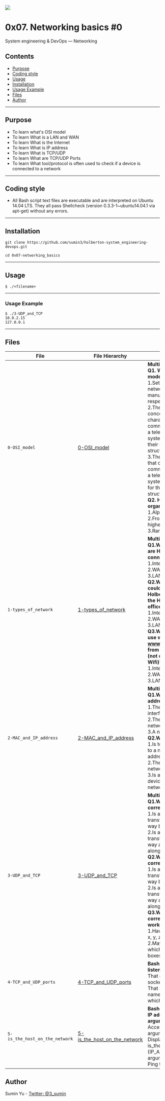 <img src="https://www.holbertonschool.com/holberton-logo-twitter-card.png">

# 0x07. Networking basics #0
System engineering & DevOps ― Networking

## Contents
* [Purpose](https://github.com/sumin3/holberton-system_engineering-devops/tree/master/0x07-networking_basics#Purpose)
* [Coding style](https://github.com/sumin3/holberton-system_engineering-devops/tree/master/0x07-networking_basics#Coding-style)
* [Usage](https://github.com/sumin3/holberton-system_engineering-devops/tree/master/0x07-networking_basics#usage)
* [Installation](https://github.com/sumin3/holberton-system_engineering-devops/tree/master/0x07-networking_basics#installation)
* [Usage Example](https://github.com/sumin3/holberton-system_engineering-devops/tree/master/0x07-networking_basics#Usage-Example)
* [Files](https://github.com/sumin3/holberton-system_engineering-devops/tree/master/0x07-networking_basics#Files)
* [Author](https://github.com/sumin3/holberton-system_engineering-devops/tree/master/0x07-networking_basics#author)
---
## Purpose
- To learn what's OSI model
- To learn What is a LAN and WAN
- To learn What is the Internet
- To learn What is IP address
- To learn What is TCP/UDP
- To learn What are TCP/UDP Ports
- To learn What tool/protocol is often used to check if a device is connected to a network
---
## Coding style
- All Bash script text files are executable and are interpreted on Ubuntu 14.04 LTS. They all pass Shellcheck (version 0.3.3-1~ubuntu14.04.1 via apt-get) without any errors.
---
## Installation
```
git clone https://github.com/sumin3/holberton-system_engineering-devops.git
```
```
cd 0x07-networking_basics
```
---
## Usage
```
$ ./<filename>
```
---
### Usage Example
```
$ ./3-UDP_and_TCP
10.0.2.15
127.0.0.1
```
---
## Files
|File| File Hierarchy  | Description 
|---|----|-----
| `0-OSI_model` | [0-OSI_model](0-OSI_model) | **Multiple choice question**:<br /> **Q1. What is the OSI model?**<br />1.Set of specifications that network hardware manufacturers must respect. <br />2.The OSI model is a conceptual model that characterizes the communication functions of a telecommunication system without regard to their underlying internal structure and technology. <br />3.The OSI model is a model that characterizes the communication functions of a telecommunication system with a strong regard for their underlying internal structure and technology.  <br />**Q2. How is the OSI model organized?**  <br />1.Alphabetically  <br /> 2.From the lowest to the highest level <br />3.Randomly
| `1-types_of_network` | [1-types_of_network](1-types_of_network) | **Multiple choice question**: <br />**Q1.What type of network are Holberton iMacs connected to?**<br /> 1.Internet.<br /> 2.WAN. <br /> 3.LAN <br />**Q2.What type of network could connect the Holberton HQ office with the Holberton-Gandi office?**<br /> 1.Internet.<br /> 2.WAN. <br />3.LAN <br />**Q3.What network do you use when you browse www.holbertonschool.com from your smartphone (not connected to the Wifi)?**<br /> 1.Internet.<br /> 2.WAN. <br />3.LAN
| `2-MAC_and_IP_address` | [2-MAC_and_IP_address](2-MAC_and_IP_address) | **Multiple choice question**: <br />**Q1.What is a MAC address?**<br /> 1.The name of a network interface.<br /> 2.The unique identifier of a network interface. <br /> 3.A network interface <br />**Q2.What is an IP address?**<br /> 1.Is to devices connected to a network what postal address is to houses.<br /> 2.The unique identifier of a network interface. <br />3.Is a number that network devices use to connect to networks
| `3-UDP_and_TCP` | [3-UDP_and_TCP](3-UDP_and_TCP) | **Multiple choice question**: <br />**Q1.Which statement is correct for the TCP box?**<br /> 1.Is a protocol that is transferring data in a slow way but surely.<br /> 2.Is a protocol that is transferring data in a fast way and might loss data along in the process. <br />**Q2.Which statement is correct for the UDP box?**<br /> 1.Is a protocol that is transferring data in a slow way but surely.<br /> 2.Is a protocol that is transferring data in a fast way and might loss data along in the process. <br /> **Q3.Which statement is correct for the TCP worker?**<br /> 1.Have you received boxes x, y, z?.<br /> 2.May I increase the rate at which I am sending you boxes?
| `4-TCP_and_UDP_ports` | [4-TCP_and_UDP_ports](4-TCP_and_UDP_ports) | **Bash script that displays listening ports:** <br /> That only shows listening sockets<br />That shows the PID and name of the program to which each socket belongs
| `5-is_the_host_on_the_network` | [5-is_the_host_on_the_network](5-is_the_host_on_the_network) | **Bash script that pings an IP address passed as an argument:** <br /> Accepts a string as an argument<br />Displays Usage: 5-is_the_host_on_the_network {IP_ADDRESS} if no argument passed <br />Ping the IP 5 times
## Author
Sumin Yu - [Twitter: @3_sumin](https://twitter.com/3_sumin)